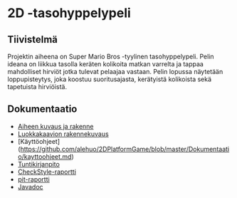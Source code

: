 # 2D -tasohyppelypeli

## Tiivistelmä
Projektin aiheena on Super Mario Bros -tyylinen tasohyppelypeli.
Pelin ideana on liikkua tasolla keräten kolikoita matkan varrelta ja tappaa mahdolliset hirviöt jotka tulevat pelaajaa vastaan.
Pelin lopussa näytetään loppupisteytys, joka koostuu suoritusajasta, kerätyistä kolikoista sekä tapetuista hirviöistä.

## Dokumentaatio
* [Aiheen kuvaus ja rakenne](Dokumentaatio/aiheenKuvausJaRakenne.md)
* [Luokkakaavion rakennekuvaus](https://github.com/alehuo/2DPlatformGame/blob/master/Dokumentaatio/rakennekuvaus.md)
* [Käyttöohjeet] (https://github.com/alehuo/2DPlatformGame/blob/master/Dokumentaatio/kayttoohjeet.md)
* [Tuntikirjanpito](Dokumentaatio/tuntikirjanpito.md)
* [CheckStyle-raportti](https://htmlpreview.github.io/?https://github.com/alehuo/2DPlatformGame/blob/master/Dokumentaatio/checkstyle-raportti/checkstyle.html)
* [pit-raportti](https://htmlpreview.github.io/?https://github.com/alehuo/2DPlatformGame/blob/master/Dokumentaatio/pit-raportti/201703051600/index.html)
* [Javadoc](https://htmlpreview.github.io/?https://github.com/alehuo/2DPlatformGame/blob/master/Javadoc/index.html)
